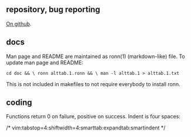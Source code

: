
repository, bug reporting
-------------------------

[On github](https://github.com/sagb/alttab).

docs
----

Man page and README are maintained as ronn(1) (markdown-like) file.
To update man page and README:

`cd doc && \
ronn alttab.1.ronn && \
man -l alttab.1 > alttab.1.txt`

This is not included in makefiles to not require everybody 
to install ronn.

coding
------

Functions return 0 on failure, positive on success.
Indent is four spaces:

/* vim:tabstop=4:shiftwidth=4:smarttab:expandtab:smartindent
*/

